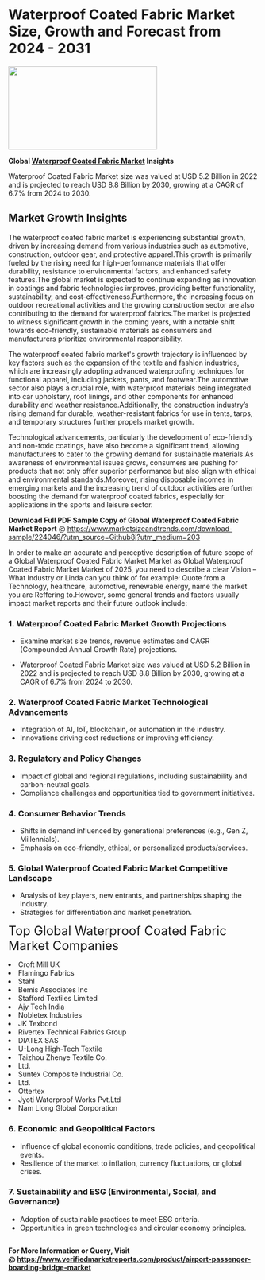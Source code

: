 <H1>Waterproof Coated Fabric Market Size, Growth and Forecast from 2024 - 2031</H1><img class="aligncenter size-medium wp-image-584254" src="https://thirdeyenews.in/wp-content/uploads/2024/09/Global-Market-Research-300x168.jpeg" alt="" width="300" height="168" /><p><strong>Global&nbsp;<a href="https://www.marketsizeandtrends.com/download-sample/224046/?utm_source=Github8j?utm_medium=203">Waterproof Coated Fabric Market</a> Insights</strong></p><p>Waterproof Coated Fabric Market size was valued at USD 5.2 Billion in 2022 and is projected to reach USD 8.8 Billion by 2030, growing at a CAGR of 6.7% from 2024 to 2030.</p><p><h2>Market Growth Insights</h2> <p>The waterproof coated fabric market is experiencing substantial growth, driven by increasing demand from various industries such as automotive, construction, outdoor gear, and protective apparel.This growth is primarily fueled by the rising need for high-performance materials that offer durability, resistance to environmental factors, and enhanced safety features.The global market is expected to continue expanding as innovation in coatings and fabric technologies improves, providing better functionality, sustainability, and cost-effectiveness.Furthermore, the increasing focus on outdoor recreational activities and the growing construction sector are also contributing to the demand for waterproof fabrics.The market is projected to witness significant growth in the coming years, with a notable shift towards eco-friendly, sustainable materials as consumers and manufacturers prioritize environmental responsibility.</p> <p>The waterproof coated fabric market's growth trajectory is influenced by key factors such as the expansion of the textile and fashion industries, which are increasingly adopting advanced waterproofing techniques for functional apparel, including jackets, pants, and footwear.The automotive sector also plays a crucial role, with waterproof materials being integrated into car upholstery, roof linings, and other components for enhanced durability and weather resistance.Additionally, the construction industry’s rising demand for durable, weather-resistant fabrics for use in tents, tarps, and temporary structures further propels market growth.</p> <p>Technological advancements, particularly the development of eco-friendly and non-toxic coatings, have also become a significant trend, allowing manufacturers to cater to the growing demand for sustainable materials.As awareness of environmental issues grows, consumers are pushing for products that not only offer superior performance but also align with ethical and environmental standards.Moreover, rising disposable incomes in emerging markets and the increasing trend of outdoor activities are further boosting the demand for waterproof coated fabrics, especially for applications in the sports and leisure sector.</p> <p><span class=""><strong>Download Full PDF Sample Copy of Global Waterproof Coated Fabric Market Report</strong> @ <a href="https://www.marketsizeandtrends.com/download-sample/224046/?utm_source=Github8j?utm_medium=203" target="_blank">https://www.marketsizeandtrends.com/download-sample/224046/?utm_source=Github8j?utm_medium=203</a></span></p><p>In order to make an accurate and perceptive description of future scope of a Global&nbsp;Waterproof Coated Fabric Market Market as Global&nbsp;Waterproof Coated Fabric Market Market of 2025, you need to describe a clear Vision &ndash; What Industry or Linda can you think of for example: Quote from a Technology, healthcare, automotive, renewable energy, name the market you are Reffering to.However, some general trends and factors usually impact market reports and their future outlook include:</p><h3>1.&nbsp;<strong>Waterproof Coated Fabric Market Growth Projections</strong></h3><ul><li>Examine market size trends, revenue estimates and CAGR (Compounded Annual Growth Rate) projections.</li><li><p>Waterproof Coated Fabric Market size was valued at USD 5.2 Billion in 2022 and is projected to reach USD 8.8 Billion by 2030, growing at a CAGR of 6.7% from 2024 to 2030.</p></li></ul><h3>2.&nbsp;<strong>Waterproof Coated Fabric Market Technological Advancements</strong></h3><ul><li>Integration of AI, IoT, blockchain, or automation in the industry.</li><li>Innovations driving cost reductions or improving efficiency.</li></ul><h3>3.&nbsp;<strong>Regulatory and Policy Changes</strong></h3><ul><li>Impact of global and regional regulations, including sustainability and carbon-neutral goals.</li><li>Compliance challenges and opportunities tied to government initiatives.</li></ul><h3>4.&nbsp;<strong>Consumer Behavior Trends</strong></h3><ul><li>Shifts in demand influenced by generational preferences (e.g., Gen Z, Millennials).</li><li>Emphasis on eco-friendly, ethical, or personalized products/services.</li></ul><h3>5.&nbsp;<strong>Global Waterproof Coated Fabric Market Competitive Landscape</strong></h3><ul><li>Analysis of key players, new entrants, and partnerships shaping the industry.</li><li>Strategies for differentiation and market penetration.</li></ul><p data-pm-slice="1 1 []"><span style="color: inherit; font-family: inherit; font-size: 25px;">Top Global Waterproof Coated Fabric Market Companies</span></p><div class="" data-test-id=""><p><li>Croft Mill UK</li><li> Flamingo Fabrics</li><li> Stahl</li><li> Bemis Associates Inc</li><li> Stafford Textiles Limited</li><li> Ajy Tech India</li><li> Nobletex Industries</li><li> JK Texbond</li><li> Rivertex Technical Fabrics Group</li><li> DIATEX SAS</li><li> U-Long High-Tech Textile</li><li> Taizhou Zhenye Textile Co.</li><li> Ltd.</li><li> Suntex Composite Industrial Co.</li><li>Ltd.</li><li> Ottertex</li><li> Jyoti Waterproof Works Pvt.Ltd</li><li> Nam Liong Global Corporation</li></p></div><h3>6.&nbsp;<strong>Economic and Geopolitical Factors</strong></h3><ul><li>Influence of global economic conditions, trade policies, and geopolitical events.</li><li>Resilience of the market to inflation, currency fluctuations, or global crises.</li></ul><h3>7.&nbsp;<strong>Sustainability and ESG (Environmental, Social, and Governance)</strong></h3><ul><li>Adoption of sustainable practices to meet ESG criteria.</li><li>Opportunities in green technologies and circular economy principles.</li></ul><h2><strong style="font-size: 14px;">For More Information or Query, Visit @&nbsp;</strong><a style="background-color: #ffffff; font-size: 14px;" href="https://www.marketsizeandtrends.com/report/waterproof-coated-fabric-market/" target="_blank">https://www.verifiedmarketreports.com/product/airport-passenger-boarding-bridge-market</a></h2>